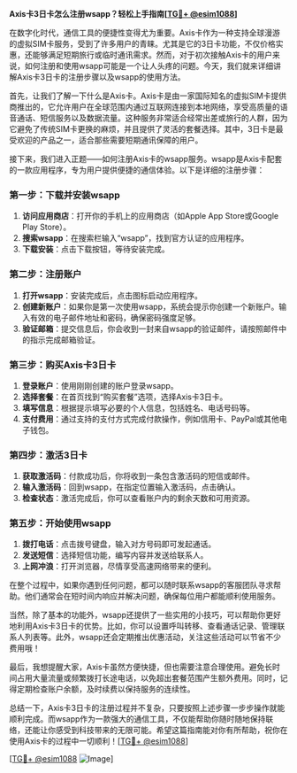 **Axis卡3日卡怎么注册wsapp？轻松上手指南[[TG💪+ @esim1088](https://t.me/s/esim1088)]**

在数字化时代，通信工具的便捷性变得尤为重要。Axis卡作为一种支持全球漫游的虚拟SIM卡服务，受到了许多用户的青睐。尤其是它的3日卡功能，不仅价格实惠，还能够满足短期旅行或临时通讯需求。然而，对于初次接触Axis卡的用户来说，如何注册和使用wsapp可能是一个让人头疼的问题。今天，我们就来详细讲解Axis卡3日卡的注册步骤以及wsapp的使用方法。

首先，让我们了解一下什么是Axis卡。Axis卡是由一家国际知名的虚拟SIM卡提供商推出的，它允许用户在全球范围内通过互联网连接到本地网络，享受高质量的语音通话、短信服务以及数据流量。这种服务非常适合经常出差或旅行的人群，因为它避免了传统SIM卡更换的麻烦，并且提供了灵活的套餐选择。其中，3日卡是最受欢迎的产品之一，适合那些需要短期通讯保障的用户。

接下来，我们进入正题——如何注册Axis卡的wsapp服务。wsapp是Axis卡配套的一款应用程序，专为用户提供便捷的通信体验。以下是详细的注册步骤：

### 第一步：下载并安装wsapp

1. **访问应用商店**：打开你的手机上的应用商店（如Apple App Store或Google Play Store）。
2. **搜索wsapp**：在搜索栏输入“wsapp”，找到官方认证的应用程序。
3. **下载安装**：点击下载按钮，等待安装完成。

### 第二步：注册账户

1. **打开wsapp**：安装完成后，点击图标启动应用程序。
2. **创建新账户**：如果你是第一次使用wsapp，系统会提示你创建一个新账户。输入有效的电子邮件地址和密码，确保密码强度足够。
3. **验证邮箱**：提交信息后，你会收到一封来自wsapp的验证邮件，请按照邮件中的指示完成邮箱验证。

### 第三步：购买Axis卡3日卡

1. **登录账户**：使用刚刚创建的账户登录wsapp。
2. **选择套餐**：在首页找到“购买套餐”选项，选择Axis卡3日卡。
3. **填写信息**：根据提示填写必要的个人信息，包括姓名、电话号码等。
4. **支付费用**：通过支持的支付方式完成付款操作，例如信用卡、PayPal或其他电子钱包。

### 第四步：激活3日卡

1. **获取激活码**：付款成功后，你将收到一条包含激活码的短信或邮件。
2. **输入激活码**：回到wsapp，在指定位置输入激活码，点击确认。
3. **检查状态**：激活完成后，你可以查看账户内的剩余天数和可用资源。

### 第五步：开始使用wsapp

1. **拨打电话**：点击拨号键盘，输入对方号码即可发起通话。
2. **发送短信**：选择短信功能，编写内容并发送给联系人。
3. **上网冲浪**：打开浏览器，尽情享受高速网络带来的便利。

在整个过程中，如果你遇到任何问题，都可以随时联系wsapp的客服团队寻求帮助。他们通常会在短时间内响应并解决问题，确保每位用户都能顺利使用服务。

当然，除了基本的功能外，wsapp还提供了一些实用的小技巧，可以帮助你更好地利用Axis卡3日卡的优势。比如，你可以设置呼叫转移、查看通话记录、管理联系人列表等。此外，wsapp还会定期推出优惠活动，关注这些活动可以节省不少费用哦！

最后，我想提醒大家，Axis卡虽然方便快捷，但也需要注意合理使用。避免长时间占用大量流量或频繁拨打长途电话，以免超出套餐范围产生额外费用。同时，记得定期检查账户余额，及时续费以保持服务的连续性。

总结一下，Axis卡3日卡的注册过程并不复杂，只要按照上述步骤一步步操作就能顺利完成。而wsapp作为一款强大的通信工具，不仅能帮助你随时随地保持联络，还能让你感受到科技带来的无限可能。希望这篇指南能对你有所帮助，祝你在使用Axis卡的过程中一切顺利！[[TG💪+ @esim1088](https://t.me/s/esim1088)]

[[TG💪+ @esim1088](https://t.me/s/esim1088) ![Image](https://i.postimg.cc/4NQfJmqS/Snipaste-2025-05-13-00-14-12.png)]